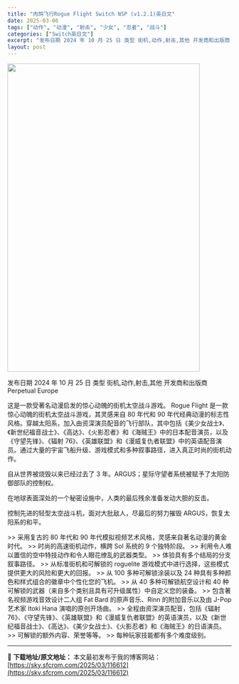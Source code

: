 ```yaml
---
title: "肉鸽飞行Rogue Flight Switch NSP (v1.2.1)英日文"
date: 2025-03-06
tags: ["动作", "动漫", "射击", "少女", "忍者", "战斗"]
categories: ["Switch英日文"]
excerpt: "发布日期 2024 年 10 月 25 日 类型 街机,动作,射击,其他 开发商和出版商 Perpetual Europe 这是一款受著名动漫启发的惊心动魄的街机太空战斗游戏。 Rogue Flight 是一款惊心动魄的街机太空战斗游戏，其灵感来自 80 年代和 90 年代经典动漫的标志性风格。穿越&hellip;"
layout: post
---
```


<img class="aligncenter size-full wp-image-116588" src="https://sky.sfcrom.com/wp-content/uploads/2025/03/2025030605352719.webp" alt="" width="432" height="692" />

发布日期 2024 年 10 月 25 日
类型 街机,动作,射击,其他
开发商和出版商 Perpetual Europe

这是一款受著名动漫启发的惊心动魄的街机太空战斗游戏。
Rogue Flight 是一款惊心动魄的街机太空战斗游戏，其灵感来自 80 年代和 90 年代经典动漫的标志性风格。穿越太阳系，加入由资深演员配音的飞行部队，其中包括《美少女战士》、《新世纪福音战士》、《高达》、《火影忍者》和《海贼王》中的日本配音演员，以及《守望先锋》、《辐射 76》、《英雄联盟》和《漫威复仇者联盟》中的英语配音演员。通过大量的宇宙飞船升级、游戏模式和多种叙事路径，进入真正时尚的街机动作。

自从世界被烧毁以来已经过去了 3 年。ARGUS；星际守望者系统被赋予了太阳防御部队的控制权。

在地球表面深处的一个秘密设施中，人类的最后残余准备发动大胆的反击。

控制先进的轻型太空战斗机，面对大批敌人，尽最后的努力摧毁 ARGUS，恢复太阳系的和平。

&gt;&gt; 采用复古的 80 年代和 90 年代模拟视频艺术风格，灵感来自著名动漫的黄金时代。
&gt;&gt; 时尚的高速街机动作，横跨 Sol 系统的 9 个独特阶段。
&gt;&gt; 利用令人难以置信的空中特技动作和令人眼花缭乱的武器类型。
&gt;&gt; 体验具有多个结局的分支叙事路径。
&gt;&gt; 从标准街机和可解锁的 roguelite 游戏模式中进行选择，这些模式提供更大的风险和更大的回报。
&gt;&gt; 从 100 多种可解锁涂装以及 24 种具有多种颜色和样式组合的徽章中个性化您的飞机。
&gt;&gt; 从 40 多种可解锁航空设计和 40 种可解锁的武器（来自多个类别且具有可升级属性）中自定义您的装备。
&gt;&gt; 包含著名视频游戏音效设计二人组 Fat Bard 的原声音乐、Rinn 的附加音乐以及由 J-Pop 艺术家 Itoki Hana 演唱的原创开场曲。
&gt;&gt; 全程由资深演员配音，包括《辐射 76》、《守望先锋》、《英雄联盟》和《漫威复仇者联盟》的英语演员，以及《新世纪福音战士》、《高达》、《美少女战士》、《火影忍者》和《海贼王》的日语演员。
&gt;&gt; 可解锁的额外内容、荣誉等等。
&gt;&gt; 每种玩家技能都有多个难度级别。

---
📖 **下载地址/原文地址：** 本文最初发布于我的博客网站：[https://sky.sfcrom.com/2025/03/116612](https://sky.sfcrom.com/2025/03/116612)
